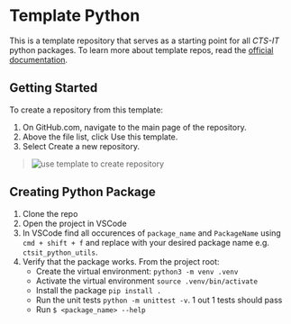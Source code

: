 # Template Python
This is a template repository that serves as a starting point for all _CTS-IT_ python packages. To learn more about template repos, read the [official documentation](https://docs.github.com/en/repositories/creating-and-managing-repositories/creating-a-repository-from-a-template).

## Getting Started
To create a repository from this template:
1. On GitHub.com, navigate to the main page of the repository.
2. Above the file list, click Use this template.
3. Select Create a new repository.
> ![use template to create repository](https://docs.github.com/assets/cb-77734/mw-1440/images/help/repository/use-this-template-button.webp)

## Creating Python Package
1. Clone the repo
1. Open the project in VSCode
1. In VSCode find all occurences of `package_name` and `PackageName` using `cmd + shift + f` and replace with your desired package name e.g. `ctsit_python_utils`.
2. Verify that the package works. From the project root:
    - Create the virtual environment: `python3 -m venv .venv`
    - Activate the virtual environment `source .venv/bin/activate`
    - Install the package `pip install .`
    - Run the unit tests `python -m unittest -v`. 1 out 1 tests should pass
    - Run `$ <package_name> --help`